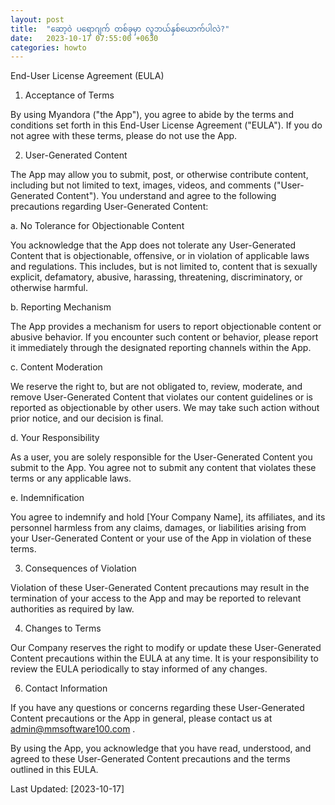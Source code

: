 ```yaml
---
layout: post
title:  "ဆော့ဝဲ ပရောဂျက် တစ်ခုမှာ လူဘယ်နှစ်ယောက်ပါလဲ?"
date:   2023-10-17 07:55:00 +0630
categories: howto
---
```

End-User License Agreement (EULA)



1. Acceptance of Terms

By using Myandora ("the App"), you agree to abide by the terms and conditions set forth in this End-User License Agreement ("EULA"). If you do not agree with these terms, please do not use the App.

2. User-Generated Content

The App may allow you to submit, post, or otherwise contribute content, including but not limited to text, images, videos, and comments ("User-Generated Content"). You understand and agree to the following precautions regarding User-Generated Content:

a. No Tolerance for Objectionable Content

You acknowledge that the App does not tolerate any User-Generated Content that is objectionable, offensive, or in violation of applicable laws and regulations. This includes, but is not limited to, content that is sexually explicit, defamatory, abusive, harassing, threatening, discriminatory, or otherwise harmful.

b. Reporting Mechanism

The App provides a mechanism for users to report objectionable content or abusive behavior. If you encounter such content or behavior, please report it immediately through the designated reporting channels within the App.

c. Content Moderation

We reserve the right to, but are not obligated to, review, moderate, and remove User-Generated Content that violates our content guidelines or is reported as objectionable by other users. We may take such action without prior notice, and our decision is final.

d. Your Responsibility

As a user, you are solely responsible for the User-Generated Content you submit to the App. You agree not to submit any content that violates these terms or any applicable laws.

e. Indemnification

You agree to indemnify and hold [Your Company Name], its affiliates, and its personnel harmless from any claims, damages, or liabilities arising from your User-Generated Content or your use of the App in violation of these terms.

3. Consequences of Violation

Violation of these User-Generated Content precautions may result in the termination of your access to the App and may be reported to relevant authorities as required by law.

4. Changes to Terms

Our Company reserves the right to modify or update these User-Generated Content precautions within the EULA at any time. It is your responsibility to review the EULA periodically to stay informed of any changes.

6. Contact Information

If you have any questions or concerns regarding these User-Generated Content precautions or the App in general, please contact us at admin@mmsoftware100.com .

By using the App, you acknowledge that you have read, understood, and agreed to these User-Generated Content precautions and the terms outlined in this EULA.


Last Updated: [2023-10-17]